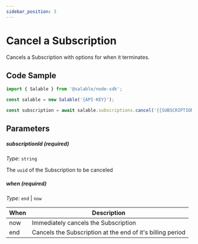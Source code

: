 ```yaml
---
sidebar_position: 3
---
```


# Cancel a Subscription

Cancels a Subscription with options for when it terminates.

## Code Sample

```typescript
import { Salable } from '@salable/node-sdk';

const salable = new Salable('{API-KEY}');

const subscription = await salable.subscriptions.cancel('{{SUBSCRIPTION_UUID}}', 'end');
```

## Parameters

##### subscriptionId (_required_)

_Type:_ `string`

The `uuid` of the Subscription to be canceled

##### when (_required_)

_Type:_ `end` | `now`

| When | Description                                                |
| ---- | ---------------------------------------------------------- |
| now  | Immediately cancels the Subscription                       |
| end  | Cancels the Subscription at the end of it's billing period |
